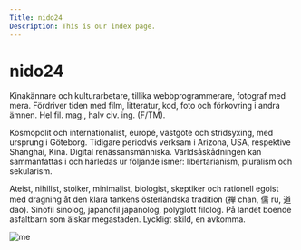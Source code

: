 ```yaml
---
Title: nido24
Description: This is our index page.
---
```


nido24
==========================

Kinakännare och kulturarbetare, tillika webbprogrammerare, fotograf med mera. Fördriver tiden med film, litteratur, kod, foto och förkovring i andra ämnen. Hel fil. mag., halv civ. ing. (F/TM).

Kosmopolit och internationalist, europé, västgöte och stridsyxing, med ursprung i Göteborg. Tidigare periodvis verksam i Arizona, USA, respektive Shanghai, Kina. Digital renässansmänniska. Världsåskådningen kan sammanfattas i och härledas ur följande ismer: libertarianism, pluralism och sekularism.

Ateist, nihilist, stoiker, minimalist, biologist, skeptiker och rationell egoist med dragning åt den klara tankens österländska tradition (禅 chan, 儒 ru, 道 dao). Sinofil sinolog, japanofil japanolog, polyglott filolog. På landet boende asfaltbarn som älskar megastaden. Lyckligt skild, en avkomma.

![me](image/admin2.avif)
